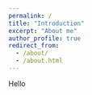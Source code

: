 ```yaml
---
permalink: /
title: "Introduction"
excerpt: "About me"
author_profile: true
redirect_from: 
  - /about/
  - /about.html
---
```


Hello
